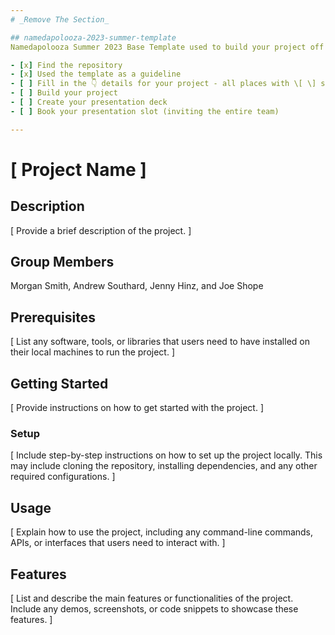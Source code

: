 ```yaml
---
# _Remove The Section_

## namedapolooza-2023-summer-template
Namedapolooza Summer 2023 Base Template used to build your project off of.

- [x] Find the repository
- [x] Used the template as a guideline
- [ ] Fill in the 👇 details for your project - all places with \[ \] statements
- [ ] Build your project
- [ ] Create your presentation deck
- [ ] Book your presentation slot (inviting the entire team)

---
```


# \[ Project Name \]

## Description
\[ Provide a brief description of the project. \]

## Group Members
Morgan Smith, Andrew Southard, Jenny Hinz, and Joe Shope

## Prerequisites
\[ List any software, tools, or libraries that users need to have installed on their local machines to run the project. \]

## Getting Started
\[ Provide instructions on how to get started with the project. \]

### Setup
\[ Include step-by-step instructions on how to set up the project locally. This may include cloning the repository, installing dependencies, and any other required configurations. \]

## Usage
\[ Explain how to use the project, including any command-line commands, APIs, or interfaces that users need to interact with. \]

## Features
\[ List and describe the main features or functionalities of the project. Include any demos, screenshots, or code snippets to showcase these features. \]

